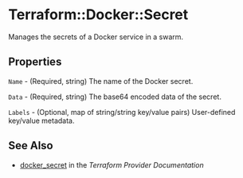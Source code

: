 # Terraform::Docker::Secret

Manages the secrets of a Docker service in a swarm.

## Properties

`Name` - (Required, string) The name of the Docker secret.

`Data` - (Required, string) The base64 encoded data of the secret.

`Labels` - (Optional, map of string/string key/value pairs) User-defined key/value metadata.


## See Also

* [docker_secret](https://www.terraform.io/docs/providers/docker/r/secret.html) in the _Terraform Provider Documentation_